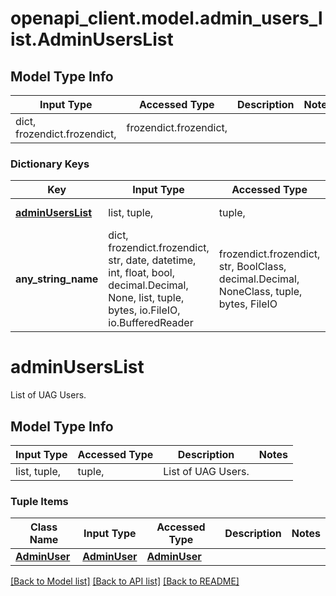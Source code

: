 # openapi_client.model.admin_users_list.AdminUsersList

## Model Type Info
Input Type | Accessed Type | Description | Notes
------------ | ------------- | ------------- | -------------
dict, frozendict.frozendict,  | frozendict.frozendict,  |  | 

### Dictionary Keys
Key | Input Type | Accessed Type | Description | Notes
------------ | ------------- | ------------- | ------------- | -------------
**[adminUsersList](#adminUsersList)** | list, tuple,  | tuple,  | List of UAG Users. | 
**any_string_name** | dict, frozendict.frozendict, str, date, datetime, int, float, bool, decimal.Decimal, None, list, tuple, bytes, io.FileIO, io.BufferedReader | frozendict.frozendict, str, BoolClass, decimal.Decimal, NoneClass, tuple, bytes, FileIO | any string name can be used but the value must be the correct type | [optional]

# adminUsersList

List of UAG Users.

## Model Type Info
Input Type | Accessed Type | Description | Notes
------------ | ------------- | ------------- | -------------
list, tuple,  | tuple,  | List of UAG Users. | 

### Tuple Items
Class Name | Input Type | Accessed Type | Description | Notes
------------- | ------------- | ------------- | ------------- | -------------
[**AdminUser**](AdminUser.md) | [**AdminUser**](AdminUser.md) | [**AdminUser**](AdminUser.md) |  | 

[[Back to Model list]](../../README.md#documentation-for-models) [[Back to API list]](../../README.md#documentation-for-api-endpoints) [[Back to README]](../../README.md)

